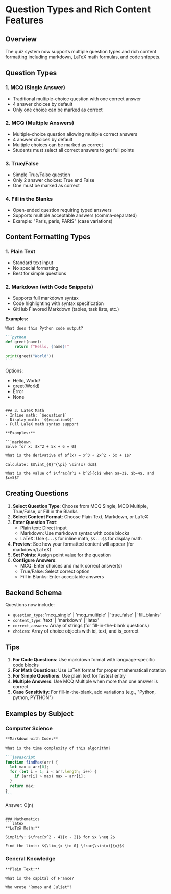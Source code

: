 # Question Types and Rich Content Features

## Overview

The quiz system now supports multiple question types and rich content formatting including markdown, LaTeX math formulas, and code snippets.

## Question Types

### 1. MCQ (Single Answer)

- Traditional multiple-choice question with one correct answer
- 4 answer choices by default
- Only one choice can be marked as correct

### 2. MCQ (Multiple Answers)

- Multiple-choice question allowing multiple correct answers
- 4 answer choices by default
- Multiple choices can be marked as correct
- Students must select all correct answers to get full points

### 3. True/False

- Simple True/False question
- Only 2 answer choices: True and False
- One must be marked as correct

### 4. Fill in the Blanks

- Open-ended question requiring typed answers
- Supports multiple acceptable answers (comma-separated)
- Example: "Paris, paris, PARIS" (case variations)

## Content Formatting Types

### 1. Plain Text

- Standard text input
- No special formatting
- Best for simple questions

### 2. Markdown (with Code Snippets)

- Supports full markdown syntax
- Code highlighting with syntax specification
- GitHub Flavored Markdown (tables, task lists, etc.)

**Examples:**

````markdown
What does this Python code output?

```python
def greet(name):
    return f"Hello, {name}!"

print(greet("World"))
```
````

Options:

- Hello, World!
- greet(World)
- Error
- None

````

### 3. LaTeX Math
- Inline math: `$equation$`
- Display math: `$$equation$$`
- Full LaTeX math syntax support

**Examples:**

```markdown
Solve for x: $x^2 + 5x + 6 = 0$

What is the derivative of $f(x) = x^3 + 2x^2 - 5x + 1$?

Calculate: $$\int_{0}^{\pi} \sin(x) dx$$

What is the value of $\frac{a^2 + b^2}{c}$ when $a=3$, $b=4$, and $c=5$?
````

## Creating Questions

1. **Select Question Type**: Choose from MCQ Single, MCQ Multiple, True/False, or Fill in the Blanks
2. **Select Content Format**: Choose Plain Text, Markdown, or LaTeX
3. **Enter Question Text**:
   - Plain text: Direct input
   - Markdown: Use markdown syntax with code blocks
   - LaTeX: Use `$...$` for inline math, `$$...$$` for display math
4. **Preview**: See how your formatted content will appear (for markdown/LaTeX)
5. **Set Points**: Assign point value for the question
6. **Configure Answers**:
   - MCQ: Enter choices and mark correct answer(s)
   - True/False: Select correct option
   - Fill in Blanks: Enter acceptable answers

## Backend Schema

Questions now include:

- `question_type`: 'mcq_single' | 'mcq_multiple' | 'true_false' | 'fill_blanks'
- `content_type`: 'text' | 'markdown' | 'latex'
- `correct_answers`: Array of strings (for fill-in-the-blank questions)
- `choices`: Array of choice objects with id, text, and is_correct

## Tips

1. **For Code Questions**: Use markdown format with language-specific code blocks
2. **For Math Questions**: Use LaTeX format for proper mathematical notation
3. **For Simple Questions**: Use plain text for fastest entry
4. **Multiple Answers**: Use MCQ Multiple when more than one answer is correct
5. **Case Sensitivity**: For fill-in-the-blank, add variations (e.g., "Python, python, PYTHON")

## Examples by Subject

### Computer Science

````markdown
**Markdown with Code:**

What is the time complexity of this algorithm?

```javascript
function findMax(arr) {
  let max = arr[0];
  for (let i = 1; i < arr.length; i++) {
    if (arr[i] > max) max = arr[i];
  }
  return max;
}
```
````

Answer: O(n)

````

### Mathematics
```latex
**LaTeX Math:**

Simplify: $\frac{x^2 - 4}{x - 2}$ for $x \neq 2$

Find the limit: $$\lim_{x \to 0} \frac{\sin(x)}{x}$$
````

### General Knowledge

```text
**Plain Text:**

What is the capital of France?

Who wrote "Romeo and Juliet"?
```

